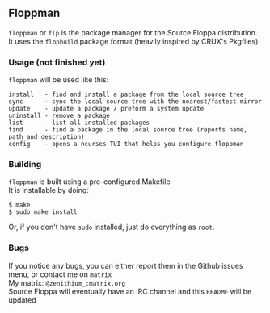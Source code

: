 ## Floppman

`floppman` or `flp` is the package manager for the Source Floppa distribution.\
It uses the `flopbuild` package format (heavily inspired by CRUX's Pkgfiles)

### Usage (not finished yet)

`floppman` will be used like this:
```
install   - find and install a package from the local source tree 
sync      - sync the local source tree with the nearest/fastest mirror 
update    - update a package / preform a system update
uninstall - remove a package
list	  - list all installed packages
find	  - find a package in the local source tree (reports name, path and description)
config    - opens a ncurses TUI that helps you configure floppman
```

### Building

`floppman` is built using a pre-configured Makefile \
It is installable by doing:
```
$ make
$ sudo make install
```
Or, if you don't have `sudo` installed, just do everything as `root`.

### Bugs

If you notice any bugs, you can either report them in the Github issues menu, or contact me on `matrix`\
My matrix: `@zenithium_:matrix.org`\
Source Floppa will eventually have an IRC channel and this `README` will be updated 
